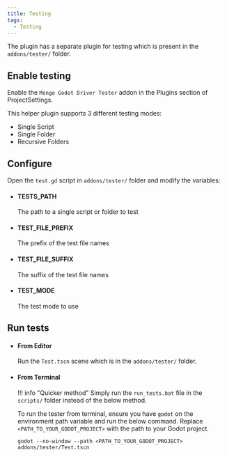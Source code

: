 ```yaml
---
title: Testing
tags:
  - Testing
---
```


The plugin has a separate plugin for testing which is present in the `addons/tester/` folder.

## Enable testing
Enable the `Mongo Godot Driver Tester` addon in the Plugins section of ProjectSettings.

This helper plugin supports 3 different testing modes:

- Single Script
- Single Folder
- Recursive Folders

## Configure
Open the `test.gd` script in `addons/tester/` folder and modify the variables:

- #### TESTS_PATH
    The path to a single script or folder to test
- #### TEST_FILE_PREFIX
    The prefix of the test file names
- #### TEST_FILE_SUFFIX
    The suffix of the test file names 
- #### TEST_MODE
    The test mode to use

## Run tests
- #### From Editor
    Run the `Test.tscn` scene which is in the `addons/tester/` folder.
- #### From Terminal
    !!! info "Quicker method"
        Simply run the `run_tests.bat` file in the `scripts/` folder instead of the below method.

    To run the tester from terminal, ensure you have `godot` on the environment path variable and run the below command. Replace `<PATH_TO_YOUR_GODOT_PROJECT>` with the path to your Godot project.
    ```
    godot --no-window --path <PATH_TO_YOUR_GODOT_PROJECT> addons/tester/Test.tscn
    ```